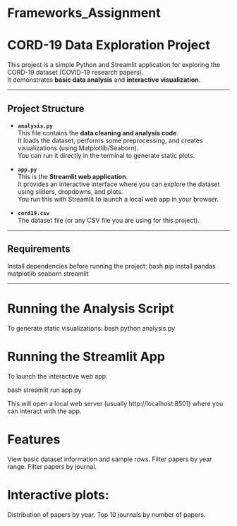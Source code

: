 # Frameworks_Assignment
# CORD-19 Data Exploration Project

This project is a simple Python and Streamlit application for exploring the CORD-19 dataset (COVID-19 research papers).  
It demonstrates **basic data analysis** and **interactive visualization**.

---

## Project Structure

- **`analysis.py`**  
  This file contains the **data cleaning and analysis code**.  
  It loads the dataset, performs some preprocessing, and creates visualizations (using Matplotlib/Seaborn).  
  You can run it directly in the terminal to generate static plots.

- **`app.py`**  
  This is the **Streamlit web application**.  
  It provides an interactive interface where you can explore the dataset using sliders, dropdowns, and plots.  
  You run this with Streamlit to launch a local web app in your browser.

- **`cord19.csv`**  
  The dataset file (or any CSV file you are using for this project).

---

## Requirements
Install dependencies before running the project:
bash
pip install pandas matplotlib seaborn streamlit

---

# Running the Analysis Script
To generate static visualizations:
bash
python analysis.py

# Running the Streamlit App
To launch the interactive web app:

bash
streamlit run app.py

This will open a local web server (usually http://localhost:8501) where you can interact with the app.

# Features
View basic dataset information and sample rows.
Filter papers by year range.
Filter papers by journal.

# Interactive plots:
Distribution of papers by year.
Top 10 journals by number of papers.
